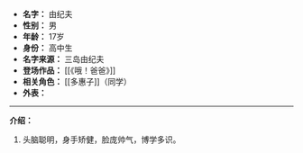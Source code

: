 
- **名字：** 由纪夫
- **性别：** 男
- **年龄：** 17岁
- **身份：** 高中生
- **名字来源：** 三岛由纪夫
- **登场作品：** [[《哦！爸爸》]]
- **相关角色：** [[多惠子]]（同学）
- **外表：** 

---

**介绍：** 

1. 头脑聪明，身手矫健，脸庞帅气，博学多识。
